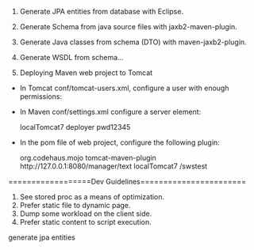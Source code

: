 

1. Generate JPA entities from database with Eclipse.
2. Generate Schema from java source files with jaxb2-maven-plugin.
3. Generate Java classes from schema (DTO) with maven-jaxb2-plugin.
4. Generate WSDL from schema...










1. Deploying Maven web project to Tomcat

- In Tomcat conf/tomcat-users.xml, configure a user with enough permissions:

  <role rolename="manager-gui"/>
  <role rolename="manager-script"/>
  <role rolename="manager-jmx"/>
  <role rolename="manager-status"/>
  <role rolename="admin"/>

  <user username="deployer" password="pwd12345" roles="admin,manager-gui,manager-script,manager-jmx,manager-status"/>

- In Maven conf/settings.xml configure a server element:

    <server>
      <id>localTomcat7</id>
      <username>deployer</username>
      <password>pwd12345</password>
    </server>

- In the pom file of web project, configure the following plugin:

    <plugin>
        <groupId>org.codehaus.mojo</groupId>
        <artifactId>tomcat-maven-plugin</artifactId>
        <configuration>
            <url>http://127.0.0.1:8080/manager/text</url>
            <server>localTomcat7</server>
            <path>/swstest</path>
        </configuration>
    </plugin>





==================Dev Guidelines=======================
1. See stored proc as a means of optimization.
2. Prefer static file to dynamic page.
3. Dump some workload on the client side.
4. Prefer static content to script execution.

generate jpa entities